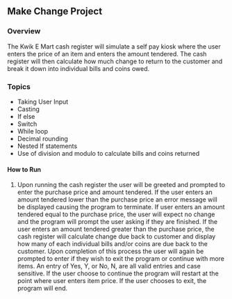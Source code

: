 ## Make Change Project

### Overview

The Kwik E Mart cash register will simulate a self pay kiosk where the user enters the price of an item and enters the amount tendered. The cash register will then calculate how much change to return to the customer and break it down into individual bills and coins owed.

### Topics
* Taking User Input
* Casting
* If else
* Switch
* While loop
* Decimal rounding
* Nested If statements
* Use of division and modulo to calculate bills and coins returned


#### How to Run

1. Upon running the cash register the user will be greeted and prompted to enter the purchase price and amount tendered.
If the user enters an amount tendered lower than the purchase price an error message will be displayed causing the program to terminate. If user enters an amount tendered equal to the purchase price, the user will expect no change and the program will prompt the user asking if they are finished. If the user enters an amount tendered greater than the purchase price, the cash register will calculate change due back to customer and display how many of each individual bills and/or coins are due back to the customer. Upon completion of this process the user will again be prompted to enter if they wish to exit the program or continue with more items. An entry of Yes, Y, or No, N, are all valid entries and case sensitive. If the user choose to continue the program will restart at the point where user enters item price. If the user chooses to exit, the program will end.
